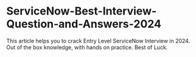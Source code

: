 # ServiceNow-Best-Interview-Question-and-Answers-2024
This article helps you to crack Entry Level ServiceNow Interview in 2024. Out of the box knowledge, with hands on practice. Best of Luck. 

